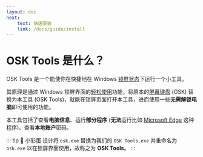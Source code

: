 ```yaml
---
layout: doc
next:
    text: 快速安装
    link: /docs/guide/install
---
```


# OSK Tools 是什么？

OSK Tools 是一个能使你在快捷地在 Windows [锁屏状态](https://zh.wikipedia.org/wiki/%E9%8E%96%E5%AE%9A%E8%9E%A2%E5%B9%95)下运行一个小工具。

其原理是通过 Windows 锁屏界面的[轻松使用](https://support.microsoft.com/zh-cn/windows/%E4%BD%BF%E7%94%B5%E8%84%91%E6%9B%B4%E6%98%93%E4%BA%8E%E4%BD%BF%E7%94%A8-1c313f8f-8bc3-4e1c-c1c8-efe173a94845)功能，将原本的[屏幕键盘](https://support.microsoft.com/zh-cn/windows/%E4%BD%BF%E7%94%A8%E5%B1%8F%E5%B9%95%E9%94%AE%E7%9B%98-osk-%E9%94%AE%E5%85%A5-ecbb5e08-5b4e-d8c8-f794-81dbf896267a) (OSK) 替换为本工具 (OSK Tools)，就能在锁屏页面打开本工具，进而使用一些**无需解锁电脑**即可使用的功能。

本工具包括了查看**电脑信息**、运行**部分程序** (**无法**运行比如 [Microsoft Edge](https://zh.wikipedia.org/wiki/Microsoft_Edge) 这种程序)、查看**本地账户**密码。

::: tip :egg: 小彩蛋
设计将 `osk.exe` 替换为我们的 `OSK Tools.exe` 并重命名为 `osk.exe` 以在锁屏界面使用，故称之为 **OSK Tools**。
:::